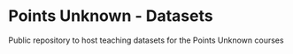 # Points Unknown - Datasets

Public repository to host teaching datasets for the Points Unknown courses
